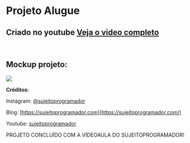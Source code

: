 # Projeto Alugue
## Criado no youtube [Veja o video completo](https://youtu.be/cYz4bVvfPVk)

<br>

## Mockup projeto:
![](https://i.ibb.co/1L91SJv/mockup.png)

**Créditos:**

Instagram: [@sujeitoprogramador](https://www.instagram.com/sujeitoprogramador/)

Blog: [https://sujeitoprogramador.com](https://sujeitoprogramador.com/)

Youtube: [sujeitoprogramador](https://www.youtube.com/c/Sujeitoprogramador/)


PROJETO CONCLUÍDO COM A VÍDEOAULA DO SUJEITOPROGRAMADOR!
